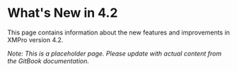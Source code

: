 # What's New in 4.2

This page contains information about the new features and improvements in XMPro version 4.2.

*Note: This is a placeholder page. Please update with actual content from the GitBook documentation.*

